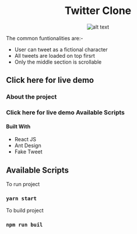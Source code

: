 <div align="center">
<h1> Twitter Clone</h1>

![alt text](/public/netflix.png)

</div>

The common funtionalities are:-

- User can tweet as a fictional character
- All tweets are loaded on top firsrt
- Only the middle section is scrollable

<h2>Click here for live demo </h2>

<h3>About the project </h3>

### Click here for live demo Available Scripts

#### Built With

- React JS
- Ant Design
- Fake Tweet

<h2>Available Scripts</h2>
To run project

### `yarn start`

To build project

### `npm run buil`
